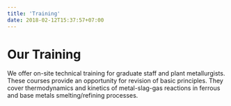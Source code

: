 ```yaml
---
title: 'Training'
date: 2018-02-12T15:37:57+07:00
---
```


# Our Training

We offer on-site technical training for graduate staff and plant metallurgists. These courses provide an opportunity for revision of basic principles. They cover thermodynamics and kinetics of metal-slag-gas reactions in ferrous and base metals smelting/refining processes.
